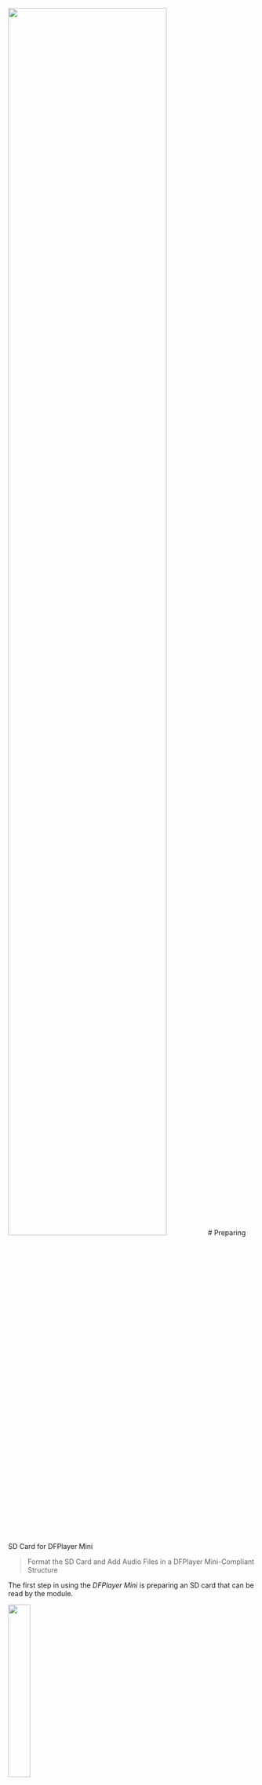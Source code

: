 <img src="/assets/images/amplifier.png" width="80%" height="80%" />
# Preparing SD Card for DFPlayer Mini

> Format the SD Card and Add Audio Files in a DFPlayer Mini-Compliant Structure

The first step in using the *DFPlayer Mini* is preparing an SD card that can be read by the module.

<img src="images/dfplayer_mini_sdcard_overview.png" width="30%" height="30%" />

By the end of this article, you will have a *compliant* SD card with audio files on it, ready to be recognized by the *DFPlayer Mini*.

## Overview

The primary audio source for the *DFPlayer Mini* is its internal SD card reader. The Micro SD card inserted into the reader must meet a few requirements for the *DFPlayer Mini* to recognize it:

* **Size:** *DFPlayer Mini* supports Micro SD cards with a maximum capacity of *32GB*. If your SD card is larger than that, *DFPlayer Mini* cannot read it.
* **Format:** The Micro SD card must use the `FAT16` or `FAT32` file system. If the card is formatted with a different file system, such as the popular `exFAT`, *DFPlayer Mini* won’t be able to read it.
* **Audio Format:** *DFPlayer Mini* supports three audio file formats: `MP3`, `WAV`, and `WMA`. However, your audio files must also use the correct bit rates and encodings. Otherwise, *DFPlayer Mini* will not be able to process the audio files.
* **Structure:** Audio files must be organized in a specific folder structure on the Micro SD card. If this structure is not followed, *DFPlayer Mini* may fail to find your audio files or may not play the correct files.

## 1. Health-Checking the SD Card

If you purchased a brand-new Micro SD card, chances are you are already set to go: most Micro SD cards come pre-formatted with `FAT32`.

However, if your SD card has been used before in other projects, it may be configured in a way that prevents *DFPlayer Mini* from recognizing it. It could be using an incompatible file system, or its storage space may have been partitioned into multiple separate drives.

To reset an SD card to factory defaults, follow these steps:

1. Insert the Micro SD card into your PC. If the Micro SD card doesn't fit, use an SD card adapter. If your PC doesn't have an SD card reader slot, you can use an external SD adapter connected via USB.

    <img src="images/sdcard_adapter_topangle_out.png" width="20%" height="20%" />

2. Open *Windows Explorer* and identify the drive corresponding to your SD card.

    <img src="images/sdcard_windows_explorer_drive.png" width="100%" height="100%" />

### Remove Partitions

If you see *multiple* new drives after inserting the SD card into your PC, the card has been *partitioned*. Even if you see just one drive, additional (hidden) partitions might still exist.

One simple way to ensure there are no partitions on your SD card is to use the free [SD Card Formatter](https://www.sdcard.org/downloads/formatter/sd-memory-card-formatter-for-windows-download/) from the *SD Card Consortium*.

> [!NOTE]  
> This tool is legitimate and comes from a trusted authority, but it lacks a valid digital signature and requires a full *Windows Installer* installation.

  <img src="images/sdmemorycardformatter_t.png" width="100%" height="30%" />

> [!NOTE]  
> Changing drive partition configuration requires *Administrator* privileges.

Once the *SD Card Formatter* has formatted the drive, it will contain just a single partition. However, the *SD Card Formatter* won’t let you choose the file system it uses. On SD cards larger than *4GB*, it defaults to `exFAT`, which is unsuitable for *DFPlayer Mini*.

### Switch to `FAT32` File System

To check the current file system used by your SD card, right-click its drive icon in *Windows Explorer* and choose `Properties`.

<img src="images/sdcard_windows_explorer_properties.png" width="50%" height="50%" />

Verify that the SD card is using the *FAT32* file system. If it shows *exFAT* (like in the picture), you need to reformat the SD card with the `FAT32` file system. *DFPlayer Mini* (like most DIY components) cannot read `exFAT`.

#### SD Cards Up to 4GB

SD cards up to a size of *4GB* can be directly converted to `FAT32` using the built-in tools in *Windows*:

1. Open *Windows Explorer*. Identify the drive that represents your SD card. Right-click on the SD card drive in *File Explorer* and select `Format...`:

    <img src="images/dfplayermini_format1_t.png" width="100%" height="100%" />

2. Select `FAT32` as the *File system*, check the box for `Quick Format`, and then click `Start`. The formatting begins, and after a few seconds, the SD card is initialized with the `FAT32` file system.

#### SD Cards Larger Than 4GB

SD cards with a capacity greater than *4GB* [cannot be converted to `FAT32`](https://done.land/components/data/storage/permanent/onsdcards/#converting-sd-card-media-to-fat32) using the native *Windows* system tools. You are then limited to the options `exFAT` and `NTFS`.

There is no technical reason for this limitation, so you can work around it with third-party tools (e.g., [fat32format](http://ridgecrop.co.uk/index.htm?guiformat.htm)). In my tests, however, all tools I found were unreliable and did not work on my machine. I was unable to find the reason.

As a solution, I created a new PowerShell command named `Show-Fat32Converter` that opens a graphical dialog and lets you quickly format any removable drive of any size with the `FAT32` file system in just a few seconds:


1. **Get DoneLandTools:**    
   [Download](https://done.land/tools/powershell/#install-donelandtools) the free *PowerShell* module [DoneLandTools](https://www.powershellgallery.com/packages/DoneLandTools/1.3.5):     
   ````
   Install-Module -Name DoneLandTools -Scope CurrentUser
   ````
2. **Re-Format SD Card:**    
    Open a *PowerShell* console, then run this command:    
    ````
    Show-Fat32Converter
    `````
    This opens a dialog that lets you [convert any SD card media](https://done.land/tools/powershell/#formatting-sd-cards) to `FAT32`.
    


   <img src="images/fat32_format_dfplayermini.png" width="100%" height="30%" />

3. *DoneLandTools* can be removed as easily as it was added:    
    ````
    Uninstall-Module -Name DoneLandTools
    ````
### Testing SD Card

The final step should be a quick test to ensure it works correctly. This test is important: SD cards can wear out over time, and it is not uncommon for older or low-quality SD cards to malfunction.

1. On your PC, copy a number of files (e.g., images, videos, or audio files) onto your SD card.
2. Eject the SD card, wait a moment, and then re-insert it.
3. Copy the files from your SD card into a temporary folder. Open the files to ensure they are intact.

## 2. Copying Audio Files Onto the SD Card

Next, copy the audio files you want *DFPlayer Mini* to play to your Micro SD card. You have several options for naming and organizing them.

### File Naming

Audio file names must start with a three- or four-digit number:

* **Prefix:** *DFPlayer Mini* only looks at the file name *prefix*, which must be numerical. The remainder of the file name is ignored.
* **Number of Digits:** *DFPlayer Mini* expects either **three** or **four** digits, depending on *where* you store the file.
* **Extension:** *DFPlayer Mini* automatically looks for the file extensions *mp3*, *wav*, and *wma*. So, a file can be named `0001.mp3`, `0023.wav`, `1097 my song.mp3`, `0345 another song.wma`, and so on.

<details><summary>8.3 Filenames</summary><br/>

Using a number as the sole file name ensures that your files will always stick to the required *8.3* naming scheme: *DFPlayer Mini* can only work with file names no longer than 8 characters (plus 3 characters for the file extension).

You *can* add additional information after the prefixing number, but this most likely extends the file name beyond 8 characters. Here is an example of an SD card with a few sound effects in the subfolder `\MP3`:



````
PS C:\> dir f:\ -Recurse -File


    Directory: F:\MP3


Mode                 LastWriteTime         Length Name
----                 -------------         ------ ----
-a----          9/6/2022   2:30 AM        2415454 0001_fir1.wav
-a----         3/22/2024   3:41 AM         243488 0002_pressluft.wav
-a----         3/22/2024   3:41 AM         285662 0003 624 Land.wav
-a----         3/22/2024   3:41 AM         286826 0004 624 Stadt.wav
````

The file `0003 624 Land.wav` is longer than 8 characters, which is perfectly fine: the `FAT32` file system automatically generates short *8.3-compliant* file names in the background. If you use long file names, always ensure the *short 8.3 file names* still adhere to the strict numbering scheme *DFPlayer Mini* requires:


````powershell
$sfs = New-Object -ComObject Scripting.FileSystemObject

Get-ChildItem -Path f:\ -Recurse -File | 
ForEach-Object {
  [PSCustomObject]@{
    'Long Name' = $_.Name
    '8.3 Name' = $sfs.GetFile($_.FullName).ShortPath | Split-Path -Leaf
  }
}
````

When you run this code (assuming your SD Card is drive `F:\`), this is the result:

````
Long Name          8.3 Name    
---------          --------    
0001_fir1.wav      0001_F~1.WAV
0002_pressluft.wav 0002_P~1.WAV
0003 624 Land.wav  000362~1.WAV
0004 624 Stadt.wav 000462~1.WAV
````
*DFPlayer Mini* sees the name in the column *8.3 Name*, while you can work with the long name on your PC.

</details>

Files can be stored at these locations on your SD Card:

| Location        | File Numbering     | Example            | Remarks                          | 
|-----------------|--------------------|--------------------|----------------------------------|
| Root Directory  | `0001.mpg`-`3000.mpg` | `play(1)`         | files are played in the sequence they were copied. | 
| `\MP3`          | `0001.mpg`-`3000.mpg` | `playMp3Folder(19)` | Simple setup                    | 
| `01`-`99`       | `001.mpg`-`255.mpg` | `playFolder(8, 12)`  | Allows categories               | 
| `\ADVERT`       | `0001.mpg`-`3000.mpg` | `playAdvertisement(1)` | Only for playing announcements/effects | 

In a nutshell:

* use the folder `\MP3` by default if you plan to control *DFPlayer Mini* via microcontroller and UART. 
* switch to numbered subfolders ( `\00`-`\99`) if you have a large number of files that you'd like to better organize into categories.

When you use push buttons to control *DFPlayer Mini* directly (without microcontroller), the folder structure is irrelevant. The buttons play *all* audio files - regardless of storage location - in the order in which they were originally copied to the SD card.


<details><summary>How DFPlayer Mini Searches For Audio Files On SD Cards</summary><br/>

In the root directory of your SD Card, you can store up to 3000 audio files. Their names must start with a *four-digit number*.

* **File Sequence:** *DFPlayer Mini* reads file entries in the order they appear in the file allocation table (FAT), so the playback order is determined by the order **in which you copied the files to the SD card**. Therefore, you must copy the files in the exact order in which you later want to play them back.
* **Direct Access:** You cannot reliably access individual files, i.e., ask *DFPlayer Mini* to play a *specific file* in this folder, because *DFPlayer Mini* uses the file allocation table and not the file name to identify it. So, when you ask *DFPlayer Mini* to play file number *5* (`play(5)`), it plays the fifth file that was copied to the SD Card, not the file named `0005.mp3`.

#### Workaround

The strange internal file index that *DFPlayer Mini* uses for files in the root folder is no problem when you adhere to these rules:

* Make sure your audio file naming starts at `0001`. You don't need to copy 3000 files, but the files you do copy need to use consecutive numbers.
* Sort the files by name, then copy the files in this order to your SD Card

This way, the file names and the copy order match, and you can later reliably select and play files by their name.

Here is a quick suggestion on how you can perform the copy job in *PowerShell*:


````powershell
Get-ChildItem -Path c:\path_to_audio_files -File |
  Sort-Object -Property Name |
  Copy-Item -Path e:\  # adjust drive letter of SD Card
````
### Subfolder `/MP3` (3000 Files)
When you create a subfolder named precisely `MP3`, this subfolder works exactly like the root folder and can hold up to 3000 files, however with this folder, you do not need to care about the copy order: *DFPlayer Mini* directly uses the file names for indexing, and when you later issue a `play(10)` command, it will play file `0010.mp3` (or `0010.wav` or `0010.wma`)

So the folder `MP3` is not limited to *.mp3* files despite its name.

### Numeric Folders (`/01` - `/99`, 255 Files each)
If you need to organize more than 999 audio files, or have special needs, you may use additional subfolders named `00`-`99`. 

Each subfolder can contain *3000* more files, however only the files `001` - `255` can be played directly (the UART commands use a *byte* to specify the file name).

The audio file names inside these subfolders must start with *three digits*, i.e. `001.mpg`, `002.wav`, `003 my song.mp3`, etc.

`playFolder(1, 5)` would play file `005.mp3` in folder `01`: `E:\01\005.mp3`.

### Effects Folder `/ADVERT`
The subfolder `/ADVERT` is a special-purpose folder that can be used for special effects, announcements, or advertisements (which coined the folder name): `playAdvertisement(1)` interrupts the currently playing track, plays the specified audio file from the `ADVERT` folder, **and then resumes** the original track.



</details>

## 3. Verifying Audio File Formats
With the SD Card prepared and audio files copied onto it, you are ready to test-drive *DFPlayer Mini*. 

Before you do, you may want to ensure that the audio files on your SD Card are using supported codecs and formats. 

### Supported Audio Formats

*DFPlayer Mini* can play back audio files in the formats *MP3*, *WAV*, and *WMA* **provided they are encoded in the correct way**:

| Format | Codec  | Bit Rate | Sample Rate | Channels | File Extension |
|--------|--------|----------|-------------|----------|---------------|
| **MP3**    | MPEG-1 Audio Layer III | 8 - 320 kbps | 8 kHz - 48 kHz | Mono, Stereo | `.mp3` |
| **WAV**    | ADPCM (IMA, Microsoft) | 32 - 384 kbps | 8 kHz - 48 kHz | Mono, Stereo | `.wav` |
| **WMA**    | Windows Media Audio | 32 - 192 kbps | 8 kHz - 48 kHz | Mono, Stereo | `.wma` |

So it is **not sufficient** to just select **any** *.mp3*, *.wav*, or *.wma* audio file. You **must** also ensure it uses the correct codec and is within supported bit rates.

This is especially important with *.wav* audio files: most use *uncompressed PCM* which is not supported by *DFPlayer Mini* due to its small buffer and the large audio file sizes. *.wav* files must use `ADPCM` which is a *compressed* format that reduces *16-bit uncompressed PCM* to *4-bit compressed* files, conveniently cutting down file sizes to *25%*.

### Examining Audio File Format

To ensure your audio files match the appropriate formats, you can use `Get-AudioFileInfo` from the PowerShell module *DoneLandTools* (see above). This tool internally uses the free open-source `ffprobe.exe` utility. On Windows, this utility is automatically downloaded if it is missing. On other operating systems, you can [download it manually](https://ffbinaries.com/downloads).

Here is PowerShell code which tests all your audio files on your SD Card (assuming the SD card is using drive letter `F:`):


````powershell
Get-ChildItem -Path f:\ -Recurse -File | 
  Get-AudioFileInfo | 
  Select-Object -Property Name, CodecDisplayName, SampleRate, BitsPerSample, SizeKB |
  Format-Table
````
 The result may look similar to this:

 ````
Name                      CodecDisplayName                SampleRate BitsPerSample SizeKB
----                      ----------------                ---------- ------------- ------
0006 AIRHORN_EQD.wav      PCM signed 16-bit little-endian      44100            16   10.4
0005 POLICE_WARNING.wav   PCM signed 16-bit little-endian      44100            16   40.7
0004 SIREN_PA20A_WAIL.wav PCM signed 16-bit little-endian      44100            16  411.6
0001 624 Stadt.wav        PCM signed 16-bit little-endian      48000            16  280.1
0002 624 Land.wav         PCM signed 16-bit little-endian      48000            16    279
0003 SIREN_2.wav          PCM signed 16-bit little-endian      44100            16   58.6
````
The result reveals that the audio files that I copied to my SD Card would not play in *DFPlayer Mini*: the *.wav* files use the uncompressed *PCM signed 16-bit little-endian* codec.

### Converting Audio File Format
If you come across audio files that are incompatible with *DFPlayer Mini*, you can use tools to convert audio files to a more appropriate format. 

For *.wav* files, for example, you can convert *PCM signed 16-bit little-endian* to *ADPCM IMA WAV*: while the sound quality remains the same, the now-compressed files require just 25% of their original storage space and can be played back in *DFPlayer Mini*.

Here is the new PowerShell command `Convert-AudioWavFile` from *DoneLandTools* that automatically converts all *.wav* audio files for you:


````powershell
Get-ChildItem -Path f:\ -Recurse -File | 
  Convert-AudioWavFile 
````
This command internally uses the free open-source utility `ffmpeg.exe`. On Windows, this utility is automatically downloaded if it is missing. On other operating systems, you can [download it manually](https://ffbinaries.com/downloads).

> [!IMPORTANT]
> **WARNING:** `Convert-AudioWavFile` is **very powerful** and performs an *in-place conversion*: any *.wav* files you select will be *replaced* with the new format. The old file is lost. If you'd like to keep the original file, add the parameter `-OutPath`,  and specify a new file name.

<details><summary>Batch-Converting Audio Files w/o Overwriting Original Files</summary><br/>

Here is a quick example that illustrates how you can batch-convert a large number of audio files without overwriting the original files.

In this scenario, I have copied the original audio files to a folder named `Audio`:


````
F:\
└───Audio
        0002 624 Land.wav
        0003 SIREN_2.wav
        0004 SIREN_PA20A_WAIL.wav
        0005 POLICE_WARNING.wav
        0006 AIRHORN_EQD.wav
        0001 624 Stadt.wav
````

This PowerShell code converts each file and places a *copy* in the new folder `MP3`, leaving the original files untouched:

````powershell
Get-ChildItem -Path f:\Audio -Recurse -File | 
Convert-AudioWavFile -OutPath {
  $parentFolder = $_.Directory.Parent.FullName
  $filename = $_.Name
  "$parentFolder\MP3\$filename".Replace('\\','\')
} 
````

And this is the result:

````
F:\
├───Audio
│       0002 624 Land.wav
│       0003 SIREN_2.wav
│       0004 SIREN_PA20A_WAIL.wav
│       0005 POLICE_WARNING.wav
│       0006 AIRHORN_EQD.wav
│       0001 624 Stadt.wav
│
└───MP3
        0002 624 Land.wav
        0003 SIREN_2.wav
        0004 SIREN_PA20A_WAIL.wav
        0005 POLICE_WARNING.wav
        0006 AIRHORN_EQD.wav
        0001 624 Stadt.wav
````

</details>
Once the conversion is complete, you can recheck the audio files to confirm that the codec has been changed successfully. As a bonus, the file sizes will have been significantly reduced — typically to about a quarter of their original size due to the compression process, making it more efficient for playback with *DFPlayer Mini*.


````
Name                      CodecDisplayName SampleRate BitsPerSample SizeKB
----                      ---------------- ---------- ------------- ------
0006 AIRHORN_EQD.wav      ADPCM IMA WAV         44100             4    3.1
0005 POLICE_WARNING.wav   ADPCM IMA WAV         44100             4   11.1
0004 SIREN_PA20A_WAIL.wav ADPCM IMA WAV         44100             4  104.1
0001 624 Stadt.wav        ADPCM IMA WAV         44100             4   65.1
0002 624 Land.wav         ADPCM IMA WAV         44100             4   65.1
0003 SIREN_2.wav          ADPCM IMA WAV         44100             4   15.1
````


> Tags: Audio, 3W, Amplifier, Mono, SD Card, MP3, WAV, WMA, Uart, FAT32, 8.3 File Name, ffmpeg, ffprobe, Audio Conversion, PCM, ADPCM

[Visit Page on Website](https://done.land/components/audio/playback/dfplayermini/preparesdcard?552913021514253708) - created 2025-02-13 - last edited 2025-02-13
